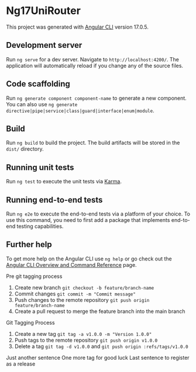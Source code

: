 # Ng17UniRouter

This project was generated with [Angular CLI](https://github.com/angular/angular-cli) version
17.0.5.

## Development server

Run `ng serve` for a dev server. Navigate to `http://localhost:4200/`. The application will
automatically reload if you change any of the source files.

## Code scaffolding

Run `ng generate component component-name` to generate a new component. You can also use
`ng generate directive|pipe|service|class|guard|interface|enum|module`.

## Build

Run `ng build` to build the project. The build artifacts will be stored in the `dist/` directory.

## Running unit tests

Run `ng test` to execute the unit tests via [Karma](https://karma-runner.github.io).

## Running end-to-end tests

Run `ng e2e` to execute the end-to-end tests via a platform of your choice. To use this command, you
need to first add a package that implements end-to-end testing capabilities.

## Further help

To get more help on the Angular CLI use `ng help` or go check out the
[Angular CLI Overview and Command Reference](https://angular.io/cli) page.

Pre git tagging process

1. Create new branch `git checkout -b feature/branch-name`
2. Commit changes `git commit -m "Commit message"`
3. Push changes to the remote repository `git push origin feature/branch-name`
4. Create a pull request to merge the feature branch into the main branch

Git Tagging Process

1. Create a new tag `git tag -a v1.0.0 -m "Version 1.0.0"`
2. Push tags to the remote repository `git push origin v1.0.0`
3. Delete a tag `git tag -d v1.0.0` and `git push origin :refs/tags/v1.0.0`

Just another sentence One more tag for good luck Last sentence to register as a release

```

```
